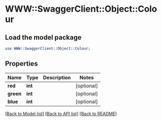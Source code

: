 # WWW::SwaggerClient::Object::Colour

## Load the model package
```perl
use WWW::SwaggerClient::Object::Colour;
```

## Properties
Name | Type | Description | Notes
------------ | ------------- | ------------- | -------------
**red** | **int** |  | [optional] 
**green** | **int** |  | [optional] 
**blue** | **int** |  | [optional] 

[[Back to Model list]](../README.md#documentation-for-models) [[Back to API list]](../README.md#documentation-for-api-endpoints) [[Back to README]](../README.md)


